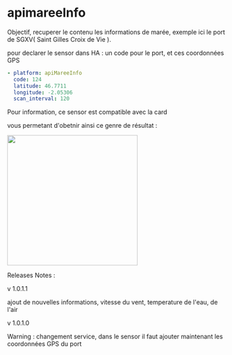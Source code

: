# apimareeInfo

Objectif, recuperer le contenu les informations de marée, exemple ici le port de SGXV( Saint Gilles Croix de Vie ).

pour declarer le sensor dans HA : 
un code pour le port, et ces coordonnées GPS

```yaml
- platform: apiMareeInfo
  code: 124
  latitude: 46.7711
  longitude: -2.05306
  scan_interval: 120
```
Pour information, ce sensor est compatible avec la card

vous permetant d'obetnir ainsi ce genre de résultat :

<img src="https://raw.githubusercontent.com/saniho/apimareeInfo/main/img/imgCard.png" height="300"/>

Releases Notes :

v 1.0.1.1

ajout de nouvelles informations, vitesse du vent, temperature de l'eau, de l'air

v 1.0.1.0

Warning : changement service, dans le sensor il faut ajouter maintenant les coordonnées GPS du port
